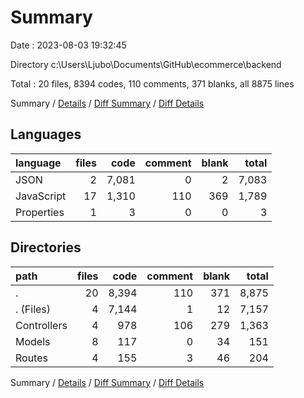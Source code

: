 # Summary

Date : 2023-08-03 19:32:45

Directory c:\\Users\\Ljubo\\Documents\\GitHub\\ecommerce\\backend

Total : 20 files,  8394 codes, 110 comments, 371 blanks, all 8875 lines

Summary / [Details](details.md) / [Diff Summary](diff.md) / [Diff Details](diff-details.md)

## Languages
| language | files | code | comment | blank | total |
| :--- | ---: | ---: | ---: | ---: | ---: |
| JSON | 2 | 7,081 | 0 | 2 | 7,083 |
| JavaScript | 17 | 1,310 | 110 | 369 | 1,789 |
| Properties | 1 | 3 | 0 | 0 | 3 |

## Directories
| path | files | code | comment | blank | total |
| :--- | ---: | ---: | ---: | ---: | ---: |
| . | 20 | 8,394 | 110 | 371 | 8,875 |
| . (Files) | 4 | 7,144 | 1 | 12 | 7,157 |
| Controllers | 4 | 978 | 106 | 279 | 1,363 |
| Models | 8 | 117 | 0 | 34 | 151 |
| Routes | 4 | 155 | 3 | 46 | 204 |

Summary / [Details](details.md) / [Diff Summary](diff.md) / [Diff Details](diff-details.md)